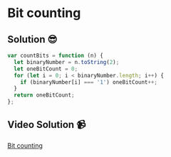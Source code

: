 # Bit counting

## Solution 😎

```javascript
var countBits = function (n) {
  let binaryNumber = n.toString(2);
  let oneBitCount = 0;
  for (let i = 0; i < binaryNumber.length; i++) {
    if (binaryNumber[i] === '1') oneBitCount++;
  }
  return oneBitCount;
};
```

## Video Solution 📹

[Bit counting](https://edpuzzle.com/assignments/63c71fdd8c4bef413fadef46/watch)
